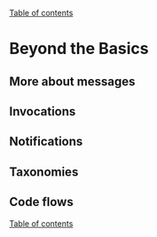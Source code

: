 [Table of contents](../README.md#contents)

# Beyond the Basics

## <a id="more-about-messages"></a>More about messages

## <a id="invocations"></a>Invocations

## <a id="notifications"></a>Notifications

## <a id="taxonomies"></a>Taxonomies

## <a id="code-flows"></a>Code flows

[Table of contents](../README.md#contents)
